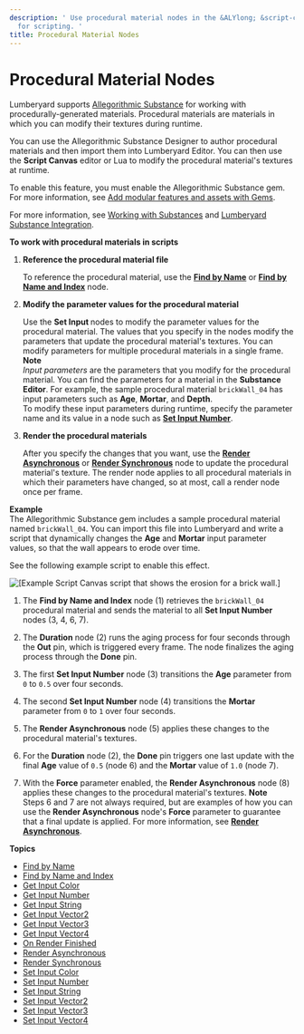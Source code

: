 ```yaml
---
description: ' Use procedural material nodes in the &ALYlong; &script-canvas; editor
  for scripting. '
title: Procedural Material Nodes
---
```

# Procedural Material Nodes<a name="script-canvas-procedural-material-nodes"></a>

Lumberyard supports [Allegorithmic Substance](https://www.allegorithmic.com/) for working with procedurally\-generated materials\. Procedural materials are materials in which you can modify their textures during runtime\.

You can use the Allegorithmic Substance Designer to author procedural materials and then import them into Lumberyard Editor\. You can then use the **Script Canvas** editor or Lua to modify the procedural material's textures at runtime\. 

To enable this feature, you must enable the Allegorithmic Substance gem\. For more information, see [Add modular features and assets with Gems](gems-system-gems.md)\.

For more information, see [Working with Substances](mat-substances.md) and [Lumberyard Substance Integration](https://aws.amazon.com/blogs/gametech/lumberyard-substance-integration)\.

**To work with procedural materials in scripts**

1. **Reference the procedural material file**

   To reference the procedural material, use the **[Find by Name](find-by-name-procedural-material-node.md)** or **[Find by Name and Index](find-by-name-and-index-node.md)** node\.

1. **Modify the parameter values for the procedural material**

   Use the **Set Input <Type>** nodes to modify the parameter values for the procedural material\. The values that you specify in the nodes modify the parameters that update the procedural material's textures\. You can modify parameters for multiple procedural materials in a single frame\. 
**Note**  
*Input parameters* are the parameters that you modify for the procedural material\. You can find the parameters for a material in the **Substance Editor**\. For example, the sample procedural material `brickWall_04` has input parameters such as **Age**, **Mortar**, and **Depth**\.   
To modify these input parameters during runtime, specify the parameter name and its value in a node such as **[Set Input Number](set-input-number-node.md)**\.

1. **Render the procedural materials**

   After you specify the changes that you want, use the **[Render Asynchronous](render-asynchronous-node.md)** or **[Render Synchronous](render-synchronous-node.md)** node to update the procedural material's texture\. The render node applies to all procedural materials in which their parameters have changed, so at most, call a render node once per frame\.

**Example**  
The Allegorithmic Substance gem includes a sample procedural material named `brickWall_04`\. You can import this file into Lumberyard and write a script that dynamically changes the **Age** and **Mortar** input parameter values, so that the wall appears to erode over time\. <a name="example-brick-wall-render-asynchronous-script"></a>

See the following example script to enable this effect\.

![\[Example Script Canvas script that shows the erosion for a brick wall.\]](/images/userguide/scripting/script-canvas/scriptcanvasnodes/script-canvas-procedural-material-example.png)

1. The **Find by Name and Index** node \(1\) retrieves the `brickWall_04` procedural material and sends the material to all **Set Input Number** nodes \(3, 4, 6, 7\)\.

1. The **Duration** node \(2\) runs the aging process for four seconds through the **Out** pin, which is triggered every frame\. The node finalizes the aging process through the **Done** pin\.

1. The first **Set Input Number** node \(3\) transitions the **Age** parameter from `0` to `0.5` over four seconds\. 

1. The second **Set Input Number** node \(4\) transitions the **Mortar** parameter from `0` to `1` over four seconds\.

1. The **Render Asynchronous** node \(5\) applies these changes to the procedural material's textures\.

1. For the **Duration** node \(2\), the **Done** pin triggers one last update with the final **Age** value of `0.5` \(node 6\) and the **Mortar** value of `1.0` \(node 7\)\.

1. With the **Force** parameter enabled, the **Render Asynchronous** node \(8\) applies these changes to the procedural material's textures\.
**Note**  
Steps 6 and 7 are not always required, but are examples of how you can use the **Render Asynchronous** node's **Force** parameter to guarantee that a final update is applied\. For more information, see **[Render Asynchronous](render-asynchronous-node.md)**\.

**Topics**
+ [Find by Name](find-by-name-procedural-material-node.md)
+ [Find by Name and Index](find-by-name-and-index-node.md)
+ [Get Input Color](get-input-color-node.md)
+ [Get Input Number](get-input-number-node.md)
+ [Get Input String](get-input-string-node.md)
+ [Get Input Vector2](get-input-vector2-node.md)
+ [Get Input Vector3](get-input-vector3-node.md)
+ [Get Input Vector4](get-input-vector4-node.md)
+ [On Render Finished](on-render-finished-node.md)
+ [Render Asynchronous](render-asynchronous-node.md)
+ [Render Synchronous](render-synchronous-node.md)
+ [Set Input Color](set-input-color-node.md)
+ [Set Input Number](set-input-number-node.md)
+ [Set Input String](set-input-string-node.md)
+ [Set Input Vector2](set-input-vector2-node.md)
+ [Set Input Vector3](set-input-vector3-node.md)
+ [Set Input Vector4](set-input-vector4-node.md)